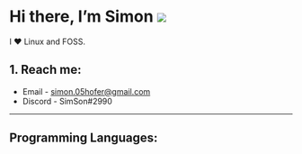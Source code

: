 # Hi there, I’m Simon ![](https://user-images.githubusercontent.com/18350557/176309783-0785949b-9127-417c-8b55-ab5a4333674e.gif)

I ❤️ Linux and FOSS.

## 1. Reach me:
   - Email - simon.05hofer@gmail.com
   - Discord - SimSon#2990

<hr>

## Programming Languages:
